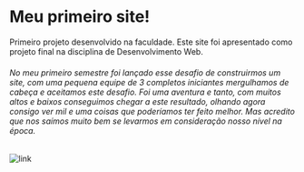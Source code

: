 # Meu primeiro site!
Primeiro projeto desenvolvido na faculdade. Este site foi apresentado como projeto final na disciplina de Desenvolvimento Web. 
###### No meu primeiro semestre foi lançado esse desafio de construirmos um site, com uma pequena equipe de 3 completos iniciantes mergulhamos de cabeça e aceitamos este desafio. Foi uma aventura e tanto, com muitos altos e baixos conseguimos chegar a este resultado, olhando agora consigo ver mil e uma coisas que poderíamos ter feito melhor. Mas acredito que nos saímos muito bem se levarmos em consideração nosso nível na época.


![link](https://yaradanieleuchoa.github.io/My_First_Site/)
